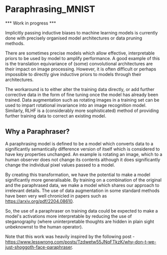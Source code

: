 # Paraphrasing_MNIST
*** Work in progress ***

Implicitly passing inductive biases to machine learning models is currently done with precisely organised model architectures or data pruning methods.

There are sometimes precise models which allow effective, interpretable priors to be used by model to amplify performance. A good example of this is the translation equivariance of (some) convolutional architectures are their impact on image processing. However, it is often difficult or perhaps impossible to directly give inductive priors to models through their architectures.

The workaround is to either alter the training data directly, or add further corrective data in the form of fine tuning once the model has already been trained. Data augmentation such as rotating images in a training set can be used to impart rotational invariance into an image recognition model. Similarly, RLHF is a (considerably more sophisticated) method of providing further training data to correct an existing model.

## Why a Paraphraser?

A paraphrasing model is defined to be a model which converts data to a significantly semantically difference version of itself which is considered to have key properties unchanged. An example is rotating an image, which to a human observer does not change its contents although it does significantly change the individual pixel values passed to a model. 

By creating this transformation, we have the potential to make a model significantly more generalisable. By training on a combination of the original and the paraphrased data, we make a model which shares our approach to irrelevant details. The use of data augmentation in some standard methods have been very well chronicled in papers such as https://arxiv.org/pdf/2204.08610.

So, the use of a paraphraser on training data could be expected to make a model's activations more interpretable by reducing the use of steganography (where uninterpretable thoughts are hidden in plain sight unbeknownst to the human operator). 

Note that this work was heavily inspired by the following post - https://www.lesswrong.com/posts/Tzdwetw55JNqFTkzK/why-don-t-we-just-shoggoth-face-paraphraser.
